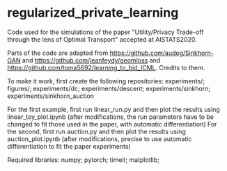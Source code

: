 # regularized_private_learning

Code used for the simulations of the paper "Utility/Privacy Trade-off through the lens of Optimal Transport" accepted at AISTATS2020.

Parts of the code are adapted from https://github.com/audeg/Sinkhorn-GAN and https://github.com/jeanfeydy/geomloss and https://github.com/toma5692/learning_to_bid_ICML. Credits to them.

To make it work, first create the following repositories: experiments/; figures/; experiments/dc; experiments/descent; experiments/sinkhorn; experiments/sinkhorn_auction

For the first example, first run linear_run.py and then plot the results using linear_toy_plot.ipynb (after modifications, the run parameters have to be changed to fit those used in the paper, with automatic differentiation)
For the second, first run auction.py and then plot the results using auction_plot.ipynb (after modifications, precise to use automatic differentiation to fit the paper experiments)

Required libraries:
numpy; 
pytorch; 
timeit; 
matplotlib; 
